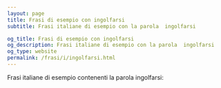 ```yaml
---
layout: page
title: Frasi di esempio con ingolfarsi 
subtitle: Frasi italiane di esempio con la parola  ingolfarsi

og_title: Frasi di esempio con ingolfarsi 
og_description: Frasi italiane di esempio con la parola  ingolfarsi
og_type: website
permalink: /frasi/i/ingolfarsi.html
---
```


Frasi italiane di esempio contenenti la parola ingolfarsi:


